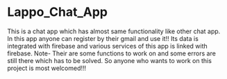 # Lappo_Chat_App
This is a chat app which has almost same functionality like other chat app.
In this app anyone can register by their gmail and use it!!
Its data is integrated with firebase and various services of this app is linked with firebase.
Note- Their are some functions to work on and some errors are still there which has to be solved. 
       So anyone who wants to work on this project is most welcomed!!! 
